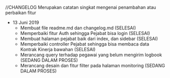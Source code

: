 //CHANGELOG
Merupakan catatan singkat mengenai penambahan atau perbaikan fitur


- 13 Juni 2019
    - Membuat file readme.md dan changelog.md (SELESAI)
    - Memperbaiki fitur Auth sehingga Pejabat bisa login (SELESAI)
    - Membuat halaman pejabat baik dari index, dan sidebar (SELESAI)
    - Memperbaiki controller Pejabat sehingga bisa membaca data Kontrak Kinerja bawahan (SELESAI)
    - Merancang query terhadap pegawai yang belum mengirim logbook (SEDANG DALAM PROSES)
    - Merancang desain dan fitur filter pada halaman monitoring (SEDANG DALAM PROSES)